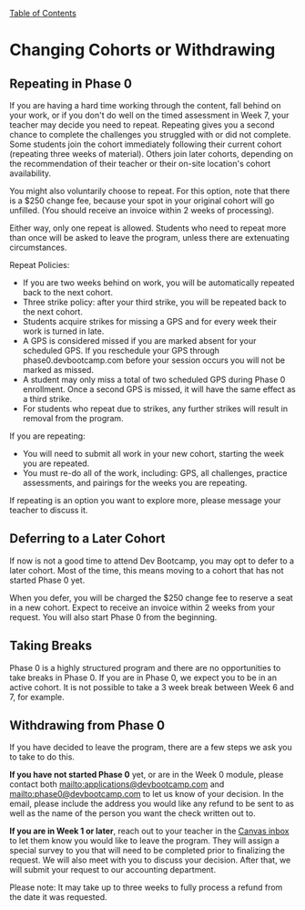 [Table of Contents](README.md)

# Changing Cohorts or Withdrawing

## Repeating in Phase 0

If you are having a hard time working through the content, fall behind on your work, or if you don't do well on the timed assessment in Week 7, your teacher may decide you need to repeat. Repeating gives you a second chance to complete the challenges you struggled with or did not complete. Some students join the cohort immediately following their current cohort (repeating three weeks of material). Others join later cohorts, depending on the recommendation of their teacher or their on-site location's cohort availability.

You might also voluntarily choose to repeat. For this option, note that there is a $250 change fee, because your spot in your original cohort will go unfilled. (You should receive an invoice within 2 weeks of processing).

Either way, only one repeat is allowed. Students who need to repeat more than once will be asked to leave the program, unless there are extenuating circumstances.

Repeat Policies:

* If you are two weeks behind on work, you will be automatically repeated back to the next cohort.
* Three strike policy: after your third strike, you will be repeated back to the next cohort.
* Students acquire strikes for missing a GPS and for every week their work is turned in late.
* A GPS is considered missed if you are marked absent for your scheduled GPS. If you reschedule your GPS through phase0.devbootcamp.com before your session occurs you will not be marked as missed.
* A student may only miss a total of two scheduled GPS during Phase 0 enrollment. Once a second GPS is missed, it will have the same effect as a third strike.
* For students who repeat due to strikes, any further strikes will result in removal from the program.

If you are repeating:

* You will need to submit all work in your new cohort, starting the week you are repeated.
* You must re-do all of the work, including: GPS, all challenges, practice assessments, and pairings for the weeks you are repeating.

If repeating is an option you want to explore more, please message your teacher to discuss it.

## Deferring to a Later Cohort

If now is not a good time to attend Dev Bootcamp, you may opt to defer to a later cohort. Most of the time, this means moving to a cohort that has not started Phase 0 yet.

When you defer, you will be charged the $250 change fee to reserve a seat in a new cohort. Expect to receive an invoice within 2 weeks from your request. You will also start Phase 0 from the beginning.

## Taking Breaks

Phase 0 is a highly structured program and there are no opportunities to take breaks in Phase 0. If you are in Phase 0, we expect you to be in an active cohort. It is not possible to take a 3 week break between Week 6 and 7, for example.

## Withdrawing from Phase 0

If you have decided to leave the program, there are a few steps we ask you to take to do this.

**If you have not started Phase 0** yet, or are in the Week 0 module, please contact both <mailto:applications@devbootcamp.com> and <mailto:phase0@devbootcamp.com> to let us know of your decision. In the email, please include the address you would like any refund to be sent to as well as the name of the person you want the check written out to.

**If you are in Week 1 or later**, reach out to your teacher in the [Canvas inbox](https://devbootcamp.instructure.com) to let them know you would like to leave the program. They will assign a special survey to you that will need to be completed prior to finalizing the request. We will also meet with you to discuss your decision. After that, we will submit your request to our accounting department.

Please note: It may take up to three weeks to fully process a refund from the date it was requested.
